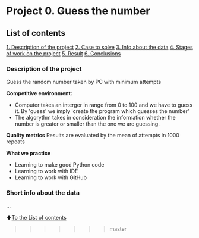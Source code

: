 # Project 0. Guess the number

## List of contents
[1. Description of the project](https://github.com/vesnalinka/SkillFactory/tree/master/project_0)
[2. Case to solve](https://github.com/vesnalinka/SkillFactory/tree/master/project_0)
[3. Info about the data](https://github.com/vesnalinka/SkillFactory/tree/master/project_0)
[4. Stages of work on the project](https://github.com/vesnalinka/SkillFactory/tree/master/project_0)
[5. Result](https://github.com/vesnalinka/SkillFactory/tree/master/project_0)
[6. Conclusions](https://github.com/vesnalinka/SkillFactory/tree/master/project_0)

### Description of the project
Guess the random number taken by PC with minimum attempts

**Competitive environment:**
- Computer takes an interger in range from 0 to 100 and we have to guess it. By 'guess' we imply 'create the program which guesses the number'
- The algorythm takes in consideration the information whether the number is greater or smaller than the one we are guessing.

**Quality metrics**
Results are evaluated by the mean of attempts in 1000 repeats

**What we practice**
- Learning to make good Python code
- Learning to work with IDE
- Learning to work with GitHub


### Short info about the data
...

:arrow_up:[To the List of contents](https://github.com/vesnalinka/SkillFactory/tree/master/project_0)
>>>>>>> master
